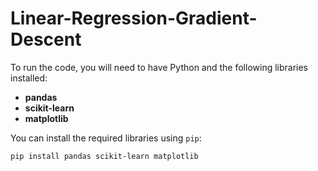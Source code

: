 # Linear-Regression-Gradient-Descent

To run the code, you will need to have Python and the following libraries installed:

- **pandas**
- **scikit-learn**
- **matplotlib**

You can install the required libraries using `pip`:

```bash
pip install pandas scikit-learn matplotlib